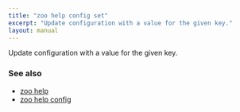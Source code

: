 ```yaml
---
title: "zoo help config set"
excerpt: "Update configuration with a value for the given key."
layout: manual
---
```


Update configuration with a value for the given key.

### See also

* [zoo help](./zoo_help)
* [zoo help config](./zoo_help_config)